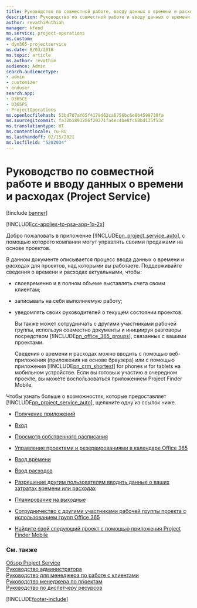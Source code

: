 ```yaml
---
title: Руководство по совместной работе, вводу данных о времени и расходах
description: Руководство по совместной работе и вводу данных о времени и расходах в Project Service
author: revathiMuthiah
manager: kfend
ms.service: project-operations
ms.custom:
- dyn365-projectservice
ms.date: 8/03/2018
ms.topic: article
ms.author: revathim
audience: Admin
search.audienceType:
- admin
- customizer
- enduser
search.app:
- D365CE
- D365PS
- ProjectOperations
ms.openlocfilehash: 53bd787af65f4179d62ca6756bc6e8b4599730fa
ms.sourcegitcommit: fa32b1893286f20271fa4ec4be8fc68bd135f53c
ms.translationtype: HT
ms.contentlocale: ru-RU
ms.lasthandoff: 02/15/2021
ms.locfileid: "5282034"
---
```

# <a name="time-expense-and-collaboration-guide-project-service"></a>Руководство по совместной работе и вводу данных о времени и расходах (Project Service)

[!include [banner](../includes/psa-now-project-operations.md)]

[!INCLUDE[cc-applies-to-psa-app-1x-2x](../includes/cc-applies-to-psa-app-1x-2x.md)]

Добро пожаловать в приложение [!INCLUDE[pn_project_service_auto](../includes/pn-project-service-auto.md)], с помощью которого компании могут управлять своими продажами на основе проектов. 
  
 В данном документе описывается процесс ввода данных о времени и расходах для проектов, над которыми вы работаете. Поддерживайте сведения о времени и расходах актуальными, чтобы:  
  
- своевременно и в полном объеме выставлять счета своим клиентам;  
  
- записывать на себя выполняемую работу;  
  
- уведомлять своих руководителей о текущем состоянии проектов.  
  
  Вы также может сотрудничать с другими участниками рабочей группы, используя совместно документы и инициируя разговоры посредством [!INCLUDE[pn_office_365_groups](../includes/pn-office-365-groups.md)], связанных с вашими проектами.  
  
  Сведения о времени и расходах можно вводить с помощью веб-приложения (приложения на основе браузера) или с помощью приложения [!INCLUDE[pn_crm_shortest](../includes/pn-crm-shortest.md)] for phones и for tablets на мобильном устройстве. Если вы готовы к участию в очередном проекте, вы можете воспользоваться приложением Project Finder Mobile.  
  
Чтобы узнать больше о возможностях, которые предоставляет [!INCLUDE[pn_project_service_auto](../includes/pn-project-service-auto.md)], щелкните одну из ссылок ниже.  
  
-   [Получение приложений](../psa/get-apps.md)  
  
-   [Вход](../psa/sign-in.md)  
  
-   [Просмотр собственного расписания](../psa/view-schedule.md)  
  
-   [Управление проектами и резервированиями в календаре Office 365](../psa/manage-project-bookings-office-365-calendar.md)  
  
-   [Ввод времени](../psa/enter-time.md)  
  
-   [Ввод расходов](../psa/enter-expenses.md)  
  
-   [Разрешение другим пользователям вводить данные о ваших затратах времени или расходах](../psa/allow-someone-else-enter-time-entry-expense.md)  
  
-   [Планирование на выходные](../psa/schedule-time-off.md)  
  
-   [Сотрудничество с другими участниками рабочей группы проекта с использованием групп Office 365](../psa/collaborate-project-team-members-office-365-groups.md)  
  
-   [Найдите свой следующий проект с помощью приложения Project Finder Mobile](../psa/find-next-project-finder-mobile-app.md)  
  
### <a name="see-also"></a>См. также  
 [Обзор Project Service](../psa/overview.md)   
 [Руководство администратора](../psa/admin-guide.md)   
 [Руководство для менеджера по работе с клиентами](../psa/account-manager-guide.md)   
 [Руководство менеджера по проектам](../psa/project-manager-guide.md)   
 [Руководство по диспетчеру ресурсов](../psa/resource-manager-guide.md)   


[!INCLUDE[footer-include](../includes/footer-banner.md)]